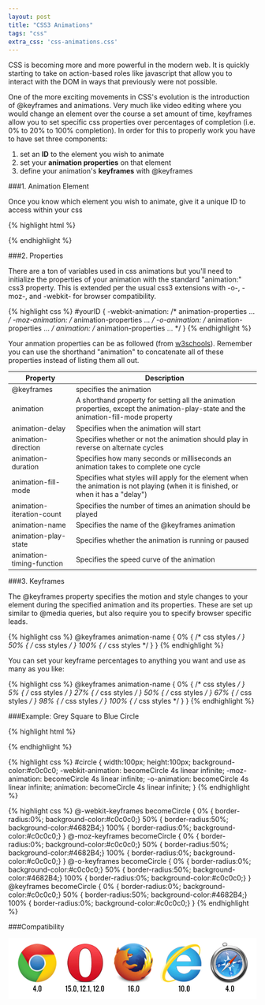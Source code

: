 ```yaml
---
layout: post
title: "CSS3 Animations"
tags: "css"
extra_css: 'css-animations.css'
---
```


CSS is becoming more and more powerful in the modern web. It is quickly starting to take on action-based roles like javascript that allow you to interact with the DOM in ways that previously were not possible. 

One of the more exciting movements in CSS's evolution is the introduction of @keyframes and animations. Very much like video editing where you would change an element over the course a set amount of time, keyframes allow you to set specific css properties over percentages of completion (i.e. 0% to 20% to 100% completion). In order for this to properly work you have to have set three components:

1. set an **ID** to the element you wish to animate
2. set your **animation properties** on that element
3. define your animation's **keyframes** with @keyframes

###1. Animation Element

Once you know which element you wish to animate, give it a unique ID to access within your css

{% highlight html %}
<div id="circle"></div>
{% endhighlight %}

###2. Properties

There are a ton of variables used in css animations but you'll need to initialize the properties of your animation with the standard "animation:" css3 property. This is extended per the usual css3 extensions with -o-, -moz-, and -webkit- for browser compatibility.

{% highlight css %}
#yourID {
	-webkit-animation: /* animation-properties ... */
	-moz-animation: /* animation-properties ... */
	-o-animation: /* animation-properties ... */
	animation: /* animation-properties ... */
}
{% endhighlight %}

Your anmation properties can be as followed (from [w3schools](http://www.w3schools.com/css/css3_animations.asp)). Remember you can use the shorthand "animation" to concatenate all of these properties instead of listing them all out.

Property | Description
--- | ---
@keyframes | specifies the animation
animation | A shorthand property for setting all the animation properties, except the animation-play-state and the animation-fill-mode property
animation-delay | Specifies when the animation will start
animation-direction | Specifies whether or not the animation should play in reverse on alternate cycles
animation-duration | Specifies how many seconds or milliseconds an animation takes to complete one cycle
animation-fill-mode | Specifies what styles will apply for the element when the animation is not playing (when it is finished, or when it has a "delay")
animation-iteration-count | Specifies the number of times an animation should be played
animation-name | Specifies the name of the @keyframes animation
animation-play-state | Specifies whether the animation is running or paused
animation-timing-function | Specifies the speed curve of the animation

###3. Keyframes

The @keyframes property specifies the motion and style changes to your element during the specified animation and its properties. These are set up similar to @media queries, but also require you to specify browser specific leads.

{% highlight css %}
@keyframes animation-name {
	0% {
	/* css styles */
	}
	50% {
	/* css styles */
	}
	100% {
	/* css styles */
	}
}
{% endhighlight %}

You can set your keyframe percentages to anything you want and use as many as you like:

{% highlight css %}
@keyframes animation-name {
	0% { /* css styles */ }
	5% { /* css styles */ }
	27% { /* css styles */ }
	50% { /* css styles */ }
	67% { /* css styles */ }
	98% { /* css styles */ }
	100% { /* css styles */ }
}
{% endhighlight %}

###Example: Grey Square to Blue Circle

<section class="example">
	<div id="circle"></div>
</section>

{% highlight html %}
<div id="circle"></div>
{% endhighlight %}

{% highlight css %}
#circle {
	width:100px;
	height:100px;
	background-color:#c0c0c0;
	-webkit-animation: becomeCircle 4s linear infinite;
	-moz-animation: becomeCircle 4s linear infinite;
	-o-animation: becomeCircle 4s linear infinite;
	animation: becomeCircle 4s linear infinite;
}
{% endhighlight %}

{% highlight css %}
@-webkit-keyframes becomeCircle {
	0% { border-radius:0%; background-color:#c0c0c0;}
	50% { border-radius:50%; background-color:#4682B4;}
	100% { border-radius:0%; background-color:#c0c0c0;}
}
@-moz-keyframes becomeCircle {
	0% { border-radius:0%; background-color:#c0c0c0;}
	50% { border-radius:50%; background-color:#4682B4;}
	100% { border-radius:0%; background-color:#c0c0c0;}
}
@-o-keyframes becomeCircle {
	0% { border-radius:0%; background-color:#c0c0c0;}
	50% { border-radius:50%; background-color:#4682B4;}
	100% { border-radius:0%; background-color:#c0c0c0;}
}
@keyframes becomeCircle {
	0% { border-radius:0%; background-color:#c0c0c0;}
	50% { border-radius:50%; background-color:#4682B4;}
	100% { border-radius:0%; background-color:#c0c0c0;}
}
{% endhighlight %}

###Compatibility

![Browser Compatibility](/images/posts/css3-animations-compatibility.png)
